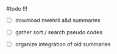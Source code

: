 
#todo !!!
- [ ] download nwehrli a&d summaries
- [ ] gather sort / search pseudo codes
- [ ] organize integration of old summaries

